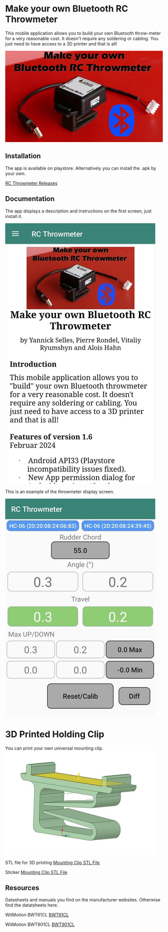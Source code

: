 # Make your own Bluetooth RC Throwmeter

This mobile application allows you to build your own Bluetooth throw-meter for a very reasonable cost. 
It doesn't require any soldering or cabling. You just need to have access to a 3D printer and that is all!

![RC Throwmeter](/doc/rc-throwmeter.jpg)

## Installation

The app is available on playstore. Alternatively you can install the .apk by your own.

[RC Throwmeter Releases](/releases)

## Documentation

The app displays a description and instructions on the first screen, just install it.

![RC Throwmeter](/doc/start_screen.jpg)

This is an example of the throwmeter display screen.

![RC Throwmeter](/doc/main_screen.jpg)

# 3D Printed Holding Clip

You can print your own universal mounting clip. 
![RC Throwmeter](/doc/clip/image003.jpg)

STL file for 3D printing
[Mounting Clip STL File](/doc/clip/Clips_V2.stl)

Sticker
[Mounting Clip STL File](/doc/clip/sticker.pdf)


## Resources
Datasheets and manuals you find on the manufacturer websites. Otherwise find the datatsheets here.

WitMotion BWT61CL
[BWT61CL](/doc/BWT61CL)

WitMotion BWT901CL
[BWT901CL](/doc/BWT901CL)


